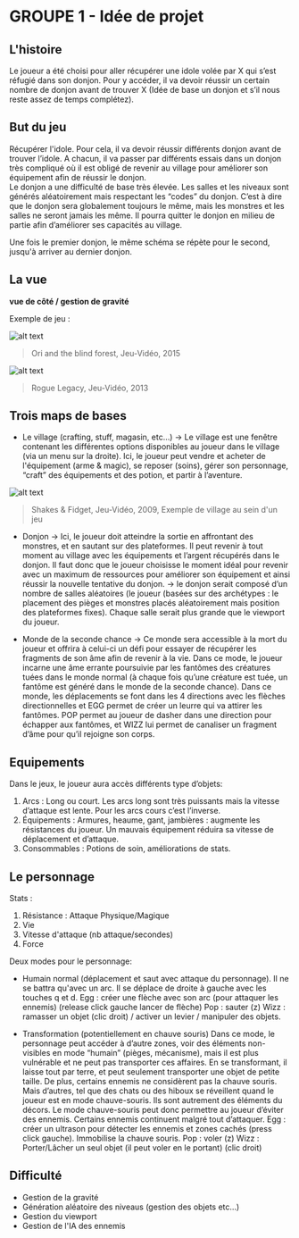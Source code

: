 # GROUPE 1 - Idée de projet

## L'histoire
Le joueur a été choisi pour aller récupérer une idole volée par X qui s’est réfugié dans son donjon. Pour y accéder, il va devoir réussir un certain nombre de donjon avant de trouver X (Idée de base un donjon et s’il nous reste assez de temps complétez).

## But du jeu
Récupérer l'idole. Pour cela, il va devoir réussir différents donjon avant de trouver l’idole. A chacun, il va passer par différents essais dans un donjon très compliqué où il est obligé de revenir au village pour améliorer son équipement afin de réussir le donjon.  
Le donjon a une difficulté de base très élevée. Les salles et les niveaux sont générés aléatoirement mais respectant les “codes” du donjon. C’est à dire que le donjon sera globalement toujours le même, mais les monstres et les salles ne seront jamais les même. Il pourra quitter le donjon en milieu de partie afin d’améliorer ses capacités au village.

Une fois le premier donjon, le même schéma se répète pour le second, jusqu'à arriver au dernier donjon.


## La vue

**vue de côté / gestion de gravité**

Exemple de jeu :

![alt text](https://www.micromania.fr/on/demandware.static/-/Sites-Micromania-Library/default/dw5f36c6d2/fanzone/dossier/ori/ori-genial_Header.jpg "Ori and the blind forest")
>Ori and the blind forest, Jeu-Vidéo, 2015

![alt text](https://www.mobygames.com/images/promo/original/1481294587-3633937912.jpg "Rogue Legacy")
>Rogue Legacy, Jeu-Vidéo, 2013



## Trois maps de bases

* Le village (crafting, stuff, magasin, etc…) -> Le village est une fenêtre contenant les différentes options disponibles au joueur dans le village (via un menu sur la droite). Ici, le joueur peut vendre et acheter de l'équipement (arme & magic), se reposer (soins), gérer son personnage, “craft” des équipements et des potion, et partir à l’aventure.

![alt text](https://images-eu.ssl-images-amazon.com/images/I/A1iJN9BobVL.jpg "Shakes & Fidget")
>Shakes & Fidget, Jeu-Vidéo, 2009, Exemple de village au sein d'un jeu

* Donjon -> Ici, le joueur doit atteindre la sortie en affrontant des monstres, et en sautant sur des plateformes. Il peut revenir à tout moment au village avec les équipements et l’argent récupérés dans le donjon. Il faut donc que le joueur choisisse le moment idéal pour revenir avec un maximum de ressources pour améliorer son équipement et ainsi réussir la nouvelle tentative du donjon. -> le donjon serait composé d’un nombre de salles aléatoires (le joueur (basées sur des archétypes : le placement des pièges et monstres placés aléatoirement mais position des plateformes fixes). Chaque salle serait plus grande que le viewport du joueur.

* Monde de la seconde chance -> Ce monde sera accessible à la mort du joueur et offrira à celui-ci un défi pour essayer de récupérer les fragments de son âme afin de revenir à la vie. Dans ce mode, le joueur incarne une âme errante poursuivie par les fantômes des créatures tuées dans le monde normal (à chaque fois qu’une créature est tuée, un fantôme est généré dans le monde de la seconde chance). Dans ce monde, les déplacements se font dans les 4 directions avec les flèches directionnelles et EGG permet de créer un leurre qui va attirer les fantômes. POP permet au joueur de dasher dans une direction pour échapper aux fantômes, et WIZZ lui permet de canaliser un fragment d’âme pour qu’il rejoigne son corps.

## Equipements

Dans le jeux, le joueur aura accès différents type d’objets:

1.  Arcs : Long ou court. Les arcs long sont très puissants mais la vitesse d’attaque est lente. Pour les arcs cours c’est l’inverse.
2. Équipements : Armures, heaume, gant, jambières : augmente les résistances du joueur. Un mauvais équipement réduira sa vitesse de déplacement et d’attaque.
3. Consommables : Potions de soin, améliorations de stats.

## Le personnage

Stats : 
1.  Résistance : Attaque Physique/Magique
2. Vie
3. Vitesse d'attaque (nb attaque/secondes)
4. Force

Deux modes pour le personnage:
- Humain normal (déplacement et saut avec attaque du personnage). Il ne se battra qu'avec un arc. Il se déplace de droite à  gauche avec les touches q et d. 
Egg : créer une flèche avec son arc (pour attaquer les ennemis) (release click gauche lancer de flèche)
Pop : sauter (z)
Wizz : ramasser un objet (clic droit) / activer un levier / manipuler des objets.

- Transformation (potentiellement en chauve souris)
Dans ce mode, le personnage peut accéder à d’autre zones, voir des éléments non-visibles en mode “humain” (pièges, mécanisme), mais il est plus vulnérable et ne peut pas transporter ces affaires. En se transformant, il laisse tout par terre, et peut seulement transporter une objet de petite taille. De plus, certains ennemis ne considèrent pas la chauve souris. Mais d’autres, tel que des chats ou des hiboux se réveillent quand le joueur est en mode chauve-souris. Ils sont autrement des éléments du décors. Le mode chauve-souris peut donc permettre au joueur d’éviter des ennemis. Certains ennemis continuent malgré tout d’attaquer.
Egg : créer un ultrason pour détecter les ennemis et zones cachés (press click gauche). Immobilise la chauve souris.
Pop : voler (z)
Wizz : Porter/Lâcher un seul objet (il peut voler en le portant) (clic droit)

## Difficulté

- Gestion de la gravité
- Génération aléatoire des niveaus (gestion des objets  etc...)
- Gestion du viewport
- Gestion de l'IA des ennemis